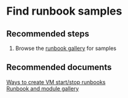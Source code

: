 <properties
	pageTitle="Find runbook samples"
	description="Find runbook samples"
	service="microsoft.automation"
	resource="automationaccounts"
	authors="csand"
	displayOrder="0"
    selfHelpType="resource"
	supportTopicIds=""
	resourceTags=""
	productPesIds=""
	cloudEnvironments="public"
/>

# Find runbook samples

## **Recommended steps**
1. Browse the [runbook gallery](data-blade:Microsoft_Azure_Automation.GalleryBlade) for samples

## **Recommended documents**
[Ways to create VM start/stop runbooks](http://aka.ms/automationsolutions)<br>
[Runbook and module gallery](https://azure.microsoft.com/documentation/articles/automation-runbook-gallery/)
